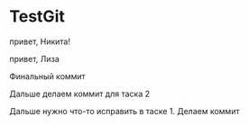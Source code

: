 # TestGit
привет, Никита!

привет, Лиза

Финальный коммит

Дальше делаем коммит для таска 2

Дальше нужно что-то исправить в таске 1. Делаем коммит
